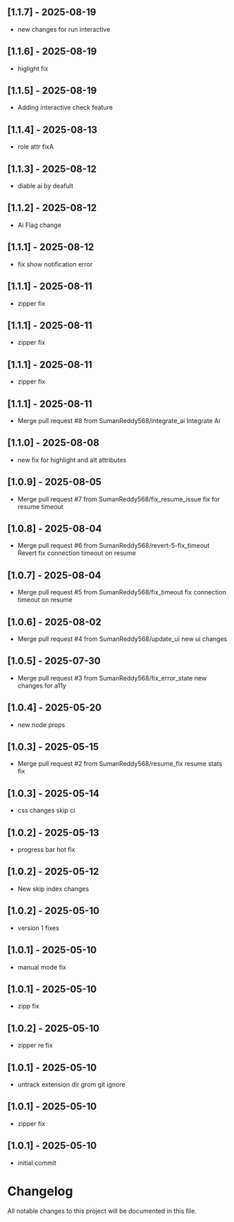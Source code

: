 ## [1.1.7] - 2025-08-19
- new changes for run interactive

## [1.1.6] - 2025-08-19
- higlight fix

## [1.1.5] - 2025-08-19
- Adding interactive check feature

## [1.1.4] - 2025-08-13
- role attr fixA

## [1.1.3] - 2025-08-12
- diable ai by deafult

## [1.1.2] - 2025-08-12
- Ai Flag change

## [1.1.1] - 2025-08-12
- fix show notification error

## [1.1.1] - 2025-08-11
- zipper fix

## [1.1.1] - 2025-08-11
- zipper fix

## [1.1.1] - 2025-08-11
- zipper fix

## [1.1.1] - 2025-08-11
- Merge pull request #8 from SumanReddy568/integrate_ai Integrate Ai

## [1.1.0] - 2025-08-08
- new fix for highlight and alt attributes

## [1.0.9] - 2025-08-05
- Merge pull request #7 from SumanReddy568/fix_resume_issue fix for resume timeout

## [1.0.8] - 2025-08-04
- Merge pull request #6 from SumanReddy568/revert-5-fix_timeout Revert fix connection timeout on resume

## [1.0.7] - 2025-08-04
- Merge pull request #5 from SumanReddy568/fix_timeout fix connection timeout on resume

## [1.0.6] - 2025-08-02
- Merge pull request #4 from SumanReddy568/update_ui new ui changes

## [1.0.5] - 2025-07-30
- Merge pull request #3 from SumanReddy568/fix_error_state new changes for a11y

## [1.0.4] - 2025-05-20
- new node props

## [1.0.3] - 2025-05-15
- Merge pull request #2 from SumanReddy568/resume_fix resume stats fix

## [1.0.3] - 2025-05-14
- css changes skip ci

## [1.0.2] - 2025-05-13
- progress bar hot fix

## [1.0.2] - 2025-05-12
- New skip index changes

## [1.0.2] - 2025-05-10
- version 1 fixes

## [1.0.1] - 2025-05-10
- manual mode fix

## [1.0.1] - 2025-05-10
- zipp fix

## [1.0.2] - 2025-05-10
- zipper re fix

## [1.0.1] - 2025-05-10
- untrack extension dir grom git ignore

## [1.0.1] - 2025-05-10
- zipper fix

## [1.0.1] - 2025-05-10
- initial commit

# Changelog

All notable changes to this project will be documented in this file.

